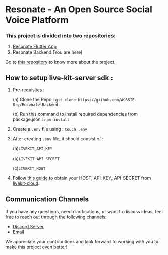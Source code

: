 # Resonate - An Open Source Social Voice Platform

### This project is divided into two repositories:
1. [Resonate Flutter App](https://github.com/AOSSIE-Org/Resonate)
2. Resonate Backend (You are here)

Go to [this repository](https://github.com/AOSSIE-Org/Resonate) to know more about the project.

## How to setup live-kit-server sdk :
1. Pre-requisites :

    (a) Clone the Repo : `git clone https://github.com/AOSSIE-Org/Resonate-Backend`

    (b) Run this command to install required dependencies from package.json : `npm install`

2. Create a `.env` file using : `touch .env`

3. After creating `.env` file, it should consist of :

    (a)`LIVEKIT_API_KEY`

    (b)`LIVEKIT_API_SECRET`

    (c)`LIVEKIT_HOST`

4. Follow [this guide](https://docs.livekit.io/cloud/project-management/keys-and-tokens/) to obtain your HOST, API-KEY, API-SECRET from [livekit-cloud](https://livekit.io/cloud).


## Communication Channels

If you have any questions, need clarifications, or want to discuss ideas, feel free to reach out through the following channels:

-   [Discord Server](https://discord.com/invite/6mFZ2S846n)
-   [Email](mailto:aossie.oss@gmail.com)

We appreciate your contributions and look forward to working with you to make this project even better!
